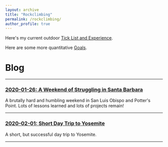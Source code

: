 ```yaml
---
layout: archive
title: "Rockclimbing"
permalink: /rockclimbing/
author_profile: true
---
```


Here's my current outdoor [Tick List and Experience](/ticklist).

Here are some more quantitative [Goals](/climbing-goals).

# Blog

---

### [2020-01-26: A Weekend of Struggling in Santa Barbara](/rockclimbing/2020/01/26/santa-barbara)

A brutally hard and humbling weekend in San Luis Obispo and Potter's Point. Lots of lessons learned and lots of projects remain!

---

### [2020-02-01: Short Day Trip to Yosemite](/rockclimbing/2020/02/01/yosemite)

A short, but successful day trip to Yosemite.

---
